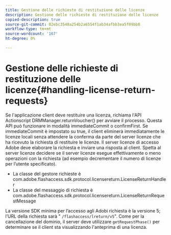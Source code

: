 ```yaml
---
title: Gestione delle richieste di restituzione delle licenze
description: Gestione delle richieste di restituzione delle licenze
copied-description: true
source-git-commit: 02ebc3548a254b2a6554f1ab34afbb3ea5f09bb8
workflow-type: tm+mt
source-wordcount: '167'
ht-degree: 0%

---
```


# Gestione delle richieste di restituzione delle licenze{#handling-license-return-requests}

Se l&#39;applicazione client deve restituire una licenza, richiama l&#39;API Actionscript DRMManager.returnVoucher() per avviare il processo. Questa API può funzionare in modalità immediateCommit o confirmFirst. Se immediateCommit è impostato su true, il client eliminerà immediatamente le licenze locali senza attendere la conferma da parte del server licenze che ha ricevuto la richiesta di restituire le licenze. Il server licenze di accesso Adobe deve elaborare la richiesta e inviare una risposta al client. Spetta al server licenze decidere se il server licenze esegue effettivamente o meno operazioni con la richiesta (ad esempio decrementare il numero di licenze per l’utente specificato).

* La classe del gestore richieste è com.adobe.flashaccess.sdk.protocol.licensereturn.LicenseReturnHandler
* La classe del messaggio di richiesta è com.adobe.flashaccess.sdk.protocol.licensereturn.LicenseReturnRequestMessage

La versione SDK minima per l’accesso agli Adobi richiesta è la versione 5; l’URL della richiesta sarà &quot; `/flashaccess/lreturn/v5`&quot;. Come per la cancellazione del dominio, il server deve utilizzare `getRequestPhase()` per determinare se il client sta visualizzando l&#39;anteprima di una licenza.
